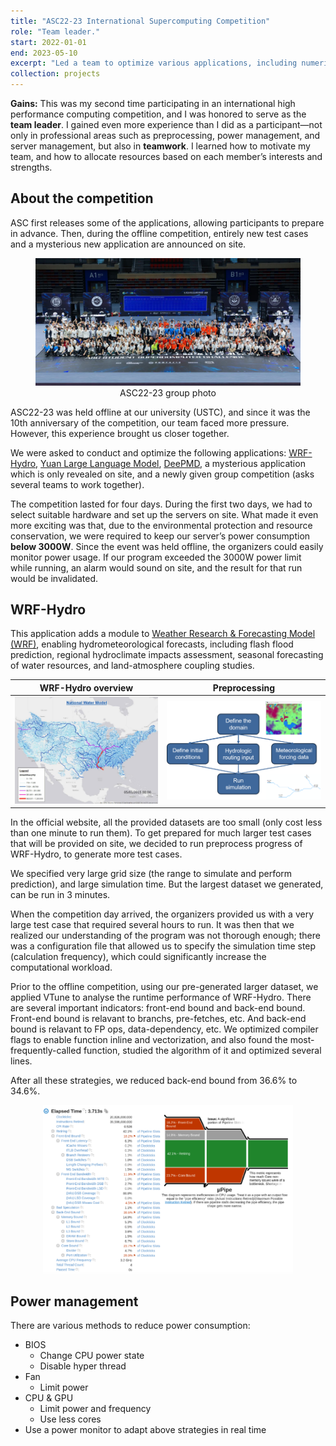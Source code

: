 ```yaml
---
title: "ASC22-23 International Supercomputing Competition"
role: "Team leader."
start: 2022-01-01
end: 2023-05-10
excerpt: "Led a team to optimize various applications, including numerical simulation and large language models (LLMs). Awarded <b>Silver Prize</b> among 24 teams in the final round.<br/><img src='/images/projects/ASC22-23-group-photo2.jpg' width='400' />"
collection: projects
---
```


**Gains:** This was my second time participating in an international high performance computing competition, and I was honored to serve as the **team leader**. I gained even more experience than I did as a participant—not only in professional areas such as preprocessing, power management, and server management, but also in **teamwork**. I learned how to motivate my team, and how to allocate resources based on each member’s interests and strengths.

About the competition
------

ASC first releases some of the applications, allowing participants to prepare in advance. Then, during the offline competition, entirely new test cases and a mysterious new application are announced on site. 

<figure style="text-align:center;">
  <img src='/images/projects/ASC22-23-whole-photo.jpg' alt='ASC22-23 group photo' width='500' />
  <figcaption style="text-align:center;">ASC22-23 group photo</figcaption>
</figure>

ASC22-23 was held offline at our university (USTC), and since it was the 10th anniversary of the competition, our team faced more pressure. However, this experience brought us closer together.

We were asked to conduct and optimize the following applications: [WRF-Hydro](https://ral.ucar.edu/projects/wrf_hydro), [Yuan Large Language Model](https://github.com/Shawn-Inspur/Yuan-1.0), [DeePMD](https://github.com/deepmodeling/deepmd-kit), a mysterious application which is only revealed on site, and a newly given group competition (asks several teams to work together).

The competition lasted for four days. During the first two days, we had to select suitable hardware and set up the servers on site. What made it even more exciting was that, due to the environmental protection and resource conservation, we were required to keep our server’s power consumption **below 3000W**. Since the event was held offline, the organizers could easily monitor power usage. If our program exceeded the 3000W power limit while running, an alarm would sound on site, and the result for that run would be invalidated.

WRF-Hydro
------

This application adds a module to [Weather Research & Forecasting Model (WRF)](https://www.mmm.ucar.edu/models/wrf), enabling hydrometeorological forecasts, including flash flood prediction, regional hydroclimate impacts assessment, seasonal forecasting of water resources, and land-atmosphere coupling studies.

WRF-Hydro overview             |  Preprocessing
:-------------------------:|:-------------------------:
<img src='/images/projects/ASC22-23-WRFHydro.png' width='400' />  |  <img src='/images/projects/ASC22-23-preprocess.png' width='400' />

In the official website, all the provided datasets are too small (only cost less than one minute to run them). To get prepared for much larger test cases that will be provided on site, we decided to run preprocess progress of WRF-Hydro, to generate more test cases.

We specified very large grid size (the range to simulate and perform prediction), and large simulation time. But the largest dataset we generated, can be run in 3 minutes.

When the competition day arrived, the organizers provided us with a very large test case that required several hours to run. It was then that we realized our understanding of the program was not thorough enough; there was a configuration file that allowed us to specify the simulation time step (calculation frequency), which could significantly increase the computational workload.

Prior to the offline competition, using our pre-generated larger dataset, we applied VTune to analyse the runtime performance of WRF-Hydro.
There are several important indicators: front-end bound and back-end bound.
Front-end bound is relavant to branchs, pre-fetches, etc.
And back-end bound is relavant to FP ops, data-dependency, etc.
We optimized compiler flags to enable function inline and vectorization, and also found the most-frequently-called function, studied the algorithm of it and optimized several lines.

After all these strategies, we reduced back-end bound from 36.6% to 34.6%.

<p align="center">
  <img src="/images/projects/ASC22-23-VTune.png" width="400"/>
</p>

Power management
------

There are various methods to reduce power consumption:
* BIOS
  * Change CPU power state
  * Disable hyper thread
* Fan
  * Limit power
* CPU & GPU
  * Limit power and frequency 
  * Use less cores
* Use a power monitor to adapt above strategies in real time
